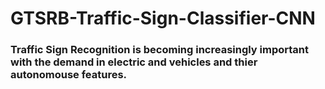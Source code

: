 # GTSRB-Traffic-Sign-Classifier-CNN
### Traffic Sign Recognition is becoming increasingly important with the demand in electric and vehicles and thier autonomouse features. 
